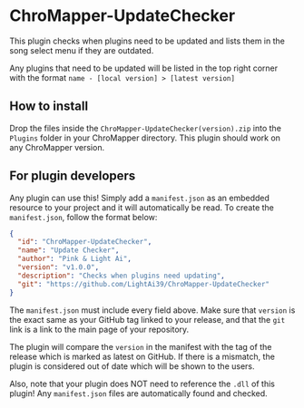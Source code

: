 # ChroMapper-UpdateChecker
This plugin checks when plugins need to be updated and lists them in the song select menu if they are outdated.

Any plugins that need to be updated will be listed in the top right corner with the format `name - [local version] > [latest version]`

## How to install
Drop the files inside the `ChroMapper-UpdateChecker(version).zip` into the `Plugins` folder in your ChroMapper directory. This plugin should work on any ChroMapper version.

## For plugin developers
Any plugin can use this!  Simply add a `manifest.json` as an embedded resource to your project and it will automatically be read. To create the `manifest.json`, follow the format below:

```json
{
  "id": "ChroMapper-UpdateChecker",
  "name": "Update Checker",
  "author": "Pink & Light Ai",
  "version": "v1.0.0",
  "description": "Checks when plugins need updating",
  "git": "https://github.com/LightAi39/ChroMapper-UpdateChecker"
}
```
The `manifest.json` must include every field above. Make sure that `version` is the exact same as your GitHub tag linked to your release, and that the `git` link is a link to the main page of your repository.

The plugin will compare the `version` in the manifest with the tag of the release which is marked as latest on GitHub. If there is a mismatch, the plugin is considered out of date which will be shown to the users.

Also, note that your plugin does NOT need to reference the `.dll` of this plugin! Any `manifest.json` files are automatically found and checked.
